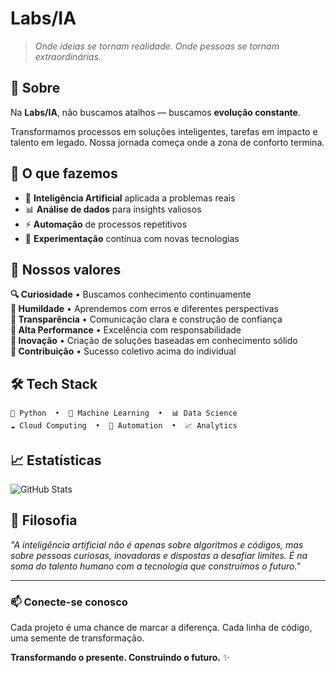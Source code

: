 # Labs/IA 

> *Onde ideias se tornam realidade. Onde pessoas se tornam extraordinárias.*

## 🧠 Sobre

Na **Labs/IA**, não buscamos atalhos — buscamos **evolução constante**. 

Transformamos processos em soluções inteligentes, tarefas em impacto e talento em legado. Nossa jornada começa onde a zona de conforto termina.

## 🎯 O que fazemos

- 🤖 **Inteligência Artificial** aplicada a problemas reais
- 📊 **Análise de dados** para insights valiosos  
- ⚡ **Automação** de processos repetitivos
- 🔬 **Experimentação** contínua com novas tecnologias

## 💎 Nossos valores

**🔍 Curiosidade** • Buscamos conhecimento continuamente  
**🤝 Humildade** • Aprendemos com erros e diferentes perspectivas  
**💬 Transparência** • Comunicação clara e construção de confiança  
**🎯 Alta Performance** • Excelência com responsabilidade  
**🚀 Inovação** • Criação de soluções baseadas em conhecimento sólido  
**🤝 Contribuição** • Sucesso coletivo acima do individual

## 🛠️ Tech Stack

```
🐍 Python  •  🤖 Machine Learning  •  📊 Data Science
☁️ Cloud Computing  •  🔧 Automation  •  📈 Analytics
```

## 📈 Estatísticas

![GitHub Stats](https://github-readme-stats.vercel.app/api?username=sonar-ia&show_icons=true&theme=dark&count_private=true)

## 🌟 Filosofia

*"A inteligência artificial não é apenas sobre algoritmos e códigos, mas sobre pessoas curiosas, inovadoras e dispostas a desafiar limites. É na soma do talento humano com a tecnologia que construímos o futuro."*

---

### 📫 Conecte-se conosco

Cada projeto é uma chance de marcar a diferença. Cada linha de código, uma semente de transformação.

**Transformando o presente. Construindo o futuro.** ✨
